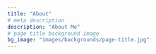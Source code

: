 ```yaml
---
title: "About"
# meta description
description: "About Me"
# page title background image
bg_image: "images/backgrounds/page-title.jpg"
---
```


